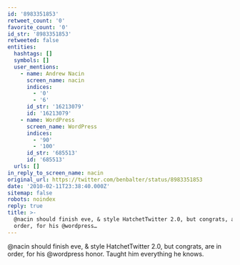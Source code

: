 ```yaml
---
id: '8983351853'
retweet_count: '0'
favorite_count: '0'
id_str: '8983351853'
retweeted: false
entities:
  hashtags: []
  symbols: []
  user_mentions:
    - name: Andrew Nacin
      screen_name: nacin
      indices:
        - '0'
        - '6'
      id_str: '16213079'
      id: '16213079'
    - name: WordPress
      screen_name: WordPress
      indices:
        - '90'
        - '100'
      id_str: '685513'
      id: '685513'
  urls: []
in_reply_to_screen_name: nacin
original_url: https://twitter.com/benbalter/status/8983351853
date: '2010-02-11T23:38:40.000Z'
sitemap: false
robots: noindex
reply: true
title: >-
  @nacin should finish eve, & style HatchetTwitter 2.0, but congrats, are in
  order, for his @wordpress…
---
```


@nacin should finish eve, & style HatchetTwitter 2.0, but congrats, are in order, for his @wordpress honor.  Taught him everything he knows.